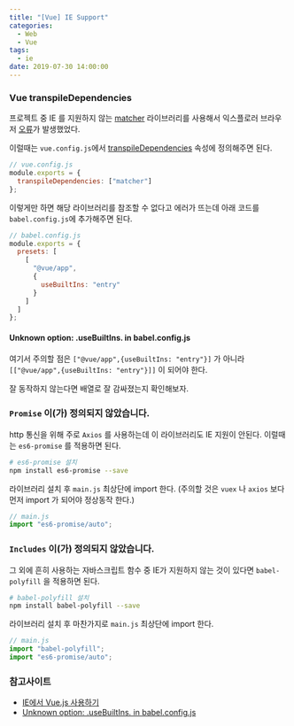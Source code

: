 ```yaml
---
title: "[Vue] IE Support"
categories:
  - Web
  - Vue
tags:
  - ie
date: 2019-07-30 14:00:00
---
```


### Vue transpileDependencies

프로젝트 중 IE 를 지원하지 않는 [matcher](https://www.npmjs.com/package/matcher) 라이브러리를 사용해서 익스플로러 브라우저 [오류](https://github.com/sindresorhus/matcher/issues/17)가 발생했었다.

이럴때는 `vue.config.js`에서 [transpileDependencies](https://cli.vuejs.org/config/#transpiledependencies) 속성에 정의해주면 된다.

```js
// vue.config.js
module.exports = {
  transpileDependencies: ["matcher"]
};
```

이렇게만 하면 해당 라이브러리를 참조할 수 없다고 에러가 뜨는데 아래 코드를 `babel.config.js`에 추가해주면 된다.

```js
// babel.config.js
module.exports = {
  presets: [
    [
      "@vue/app",
      {
        useBuiltIns: "entry"
      }
    ]
  ]
};
```

#### Unknown option: .useBuiltIns. in babel.config.js

여기서 주의할 점은
`["@vue/app",{useBuiltIns: "entry"}]` 가 아니라
`[["@vue/app",{useBuiltIns: "entry"}]]` 이 되어야 한다.

잘 동작하지 않는다면 배열로 잘 감싸졌는지 확인해보자.

### `Promise` 이(가) 정의되지 않았습니다.

http 통신을 위해 주로 `Axios` 를 사용하는데 이 라이브러리도 IE 지원이 안된다.
이럴때는 `es6-promise` 를 적용하면 된다.

```bash
# es6-promise 설치
npm install es6-promise --save
```

라이브러리 설치 후 `main.js` 최상단에 import 한다. (주의할 것은 `vuex` 나 `axios` 보다 먼저 import 가 되어야 정상동작 한다.)

```js
// main.js
import "es6-promise/auto";
```

### `Includes` 이(가) 정의되지 않았습니다.

그 외에 흔히 사용하는 자바스크립트 함수 중 IE가 지원하지 않는 것이 있다면 `babel-polyfill` 을 적용하면 된다.

```bash
# babel-polyfill 설치
npm install babel-polyfill --save
```

라이브러리 설치 후 마찬가지로 `main.js` 최상단에 import 한다.

```js
// main.js
import "babel-polyfill";
import "es6-promise/auto";
```

### 참고사이트

- [IE에서 Vue.js 사용하기](https://lovemewithoutall.github.io/it/vue-ie-support-with-es6-promise/)
- [Unknown option: .useBuiltIns. in babel.config.js](https://github.com/vuejs/vue-cli/issues/2594)
